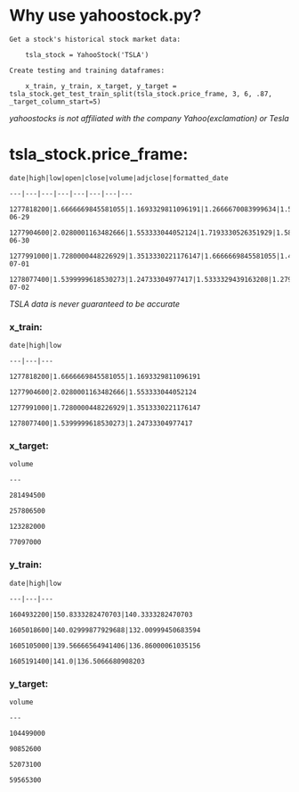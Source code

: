 # Why use yahoostock.py?

    Get a stock's historical stock market data: 

        tsla_stock = YahooStock('TSLA')

    Create testing and training dataframes: 

        x_train, y_train, x_target, y_target = tsla_stock.get_test_train_split(tsla_stock.price_frame, 3, 6, .87, _target_column_start=5)

_yahoostocks is not affiliated with the company Yahoo(exclamation) or Tesla_

# tsla_stock.price_frame:

    date|high|low|open|close|volume|adjclose|formatted_date
    
    ---|---|---|---|---|---|---|---

    1277818200|1.6666669845581055|1.1693329811096191|1.2666670083999634|1.5926669836044312|281494500|1.5926669836044312|2010-06-29
    
    1277904600|2.0280001163482666|1.553333044052124|1.7193330526351929|1.5886670351028442|257806500|1.5886670351028442|2010-06-30
    
    1277991000|1.7280000448226929|1.3513330221176147|1.6666669845581055|1.4639999866485596|123282000|1.4639999866485596|2010-07-01
    
    1278077400|1.5399999618530273|1.24733304977417|1.5333329439163208|1.2799999713897705|77097000|1.2799999713897705|2010-07-02

_TSLA data is never guaranteed to be accurate_

### x_train:

    date|high|low

    ---|---|---
    
    1277818200|1.6666669845581055|1.1693329811096191
    
    1277904600|2.0280001163482666|1.553333044052124
    
    1277991000|1.7280000448226929|1.3513330221176147
    
    1278077400|1.5399999618530273|1.24733304977417

### x_target:

    volume

    ---
    
    281494500
    
    257806500
    
    123282000
    
    77097000


### y_train:

    date|high|low
    
    ---|---|---

    1604932200|150.8333282470703|140.3333282470703
    
    1605018600|140.02999877929688|132.00999450683594
    
    1605105000|139.56666564941406|136.86000061035156
    
    1605191400|141.0|136.5066680908203

### y_target:

    volume
    
    ---
    
    104499000
    
    90852600
    
    52073100
    
    59565300
